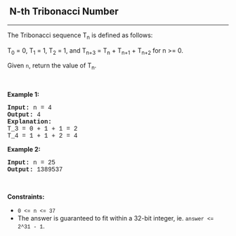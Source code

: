 <h2>  N-th Tribonacci Number</h2><hr><div><p>The Tribonacci sequence T<sub>n</sub> is defined as follows:&nbsp;</p>

<p>T<sub>0</sub> = 0, T<sub>1</sub> = 1, T<sub>2</sub> = 1, and T<sub>n+3</sub> = T<sub>n</sub> + T<sub>n+1</sub> + T<sub>n+2</sub> for n &gt;= 0.</p>

<p>Given <code style="font-family: SFMono-Regular, Consolas, &quot;Liberation Mono&quot;, Menlo, Courier, monospace, Bangla935, sans-serif;">n</code>, return the value of T<sub>n</sub>.</p>

<p>&nbsp;</p>
<p><strong>Example 1:</strong></p>

<pre style="font-family: SFMono-Regular, Consolas, &quot;Liberation Mono&quot;, Menlo, Courier, monospace, Bangla935, sans-serif;"><strong>Input:</strong> n = 4
<strong>Output:</strong> 4
<strong>Explanation:</strong>
T_3 = 0 + 1 + 1 = 2
T_4 = 1 + 1 + 2 = 4
</pre>

<p><strong>Example 2:</strong></p>

<pre style="font-family: SFMono-Regular, Consolas, &quot;Liberation Mono&quot;, Menlo, Courier, monospace, Bangla935, sans-serif;"><strong>Input:</strong> n = 25
<strong>Output:</strong> 1389537
</pre>

<p>&nbsp;</p>
<p><strong>Constraints:</strong></p>

<ul>
	<li><code style="font-family: SFMono-Regular, Consolas, &quot;Liberation Mono&quot;, Menlo, Courier, monospace, Bangla935, sans-serif;">0 &lt;= n &lt;= 37</code></li>
	<li>The answer is guaranteed to fit within a 32-bit integer, ie. <code style="font-family: SFMono-Regular, Consolas, &quot;Liberation Mono&quot;, Menlo, Courier, monospace, Bangla935, sans-serif;">answer &lt;= 2^31 - 1</code>.</li>
</ul></div>